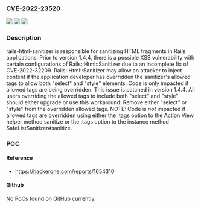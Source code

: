### [CVE-2022-23520](https://cve.mitre.org/cgi-bin/cvename.cgi?name=CVE-2022-23520)
![](https://img.shields.io/static/v1?label=Product&message=rails-html-sanitizer&color=blue)
![](https://img.shields.io/static/v1?label=Version&message=%3D%20%3C%201.4.4%20&color=brighgreen)
![](https://img.shields.io/static/v1?label=Vulnerability&message=CWE-79%3A%20Improper%20Neutralization%20of%20Input%20During%20Web%20Page%20Generation%20('Cross-site%20Scripting')&color=brighgreen)

### Description

rails-html-sanitizer is responsible for sanitizing HTML fragments in Rails applications. Prior to version 1.4.4, there is a possible XSS vulnerability with certain configurations of Rails::Html::Sanitizer due to an incomplete fix of CVE-2022-32209. Rails::Html::Sanitizer may allow an attacker to inject content if the application developer has overridden the sanitizer's allowed tags to allow both "select" and "style" elements. Code is only impacted if allowed tags are being overridden. This issue is patched in version 1.4.4. All users overriding the allowed tags to include both "select" and "style" should either upgrade or use this workaround: Remove either "select" or "style" from the overridden allowed tags. NOTE: Code is _not_ impacted if allowed tags are overridden using either the :tags option to the Action View helper method sanitize or the :tags option to the instance method SafeListSanitizer#sanitize.

### POC

#### Reference
- https://hackerone.com/reports/1654310

#### Github
No PoCs found on GitHub currently.

